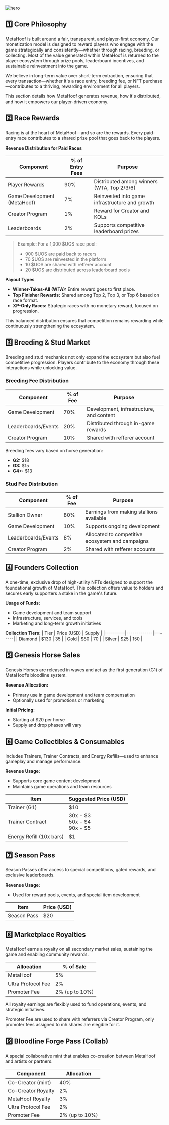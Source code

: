![hero](/img/banners/MONETIZATION.png)

## 1️⃣ Core Philosophy

MetaHoof is built around a fair, transparent, and player-first economy. Our monetization model is designed to reward players who engage with the game strategically and consistently—whether through racing, breeding, or collecting. Most of the value generated within MetaHoof is returned to the player ecosystem through prize pools, leaderboard incentives, and sustainable reinvestment into the game.

We believe in long-term value over short-term extraction, ensuring that every transaction—whether it's a race entry, breeding fee, or NFT purchase—contributes to a thriving, rewarding environment for all players.

This section details how MetaHoof generates revenue, how it's distributed, and how it empowers our player-driven economy.

## 2️⃣ Race Rewards

Racing is at the heart of MetaHoof—and so are the rewards. Every paid-entry race contributes to a shared prize pool that goes back to the players.

**Revenue Distribution for Paid Races**

| Component                   | % of Entry Fees | Purpose                                        |
| --------------------------- | --------------- | ---------------------------------------------- |
| Player Rewards              | 90%             | Distributed among winners (WTA, Top 2/3/6)     |
| Game Development (MetaHoof) | 7%              | Reinvested into game infrastructure and growth |
| Creator Program             | 1%              | Reward for Creator and KOLs                    |
| Leaderboards                | 2%              | Supports competitive leaderboard prizes        |

> Example: For a 1,000 $UOS race pool:
>
> - 900 $UOS are paid back to racers
> - 70 $UOS are reinvested in the platform
> - 10 $UOS are shared with refferer account
> - 20 $UOS are distributed across leaderboard pools

**Payout Types**

- **Winner-Takes-All (WTA):** Entire reward goes to first place.
- **Top Finisher Rewards:** Shared among Top 2, Top 3, or Top 6 based on race format.
- **XP-Only Races:** Strategic races with no monetary reward, focused on progression.

This balanced distribution ensures that competition remains rewarding while continuously strengthening the ecosystem.

## 3️⃣ Breeding & Stud Market

Breeding and stud mechanics not only expand the ecosystem but also fuel competitive progression. Players contribute to the economy through these interactions while unlocking value.

### Breeding Fee Distribution

| Component           | % of Fee | Purpose                                  |
| ------------------- | -------- | ---------------------------------------- |
| Game Development    | 70%      | Development, infrastructure, and content |
| Leaderboards/Events | 20%      | Distributed through in-game rewards      |
| Creator Program     | 10%      | Shared with refferer account             |

Breeding fees vary based on horse generation:

- **G2:** $18
- **G3:** $15
- **G4+:** $13

### Stud Fee Distribution

| Component           | % of Fee | Purpose                                          |
| ------------------- | -------- | ------------------------------------------------ |
| Stallion Owner      | 80%      | Earnings from making stallions available         |
| Game Development    | 10%      | Supports ongoing development                     |
| Leaderboards/Events | 8%       | Allocated to competitive ecosystem and campaigns |
| Creator Program     | 2%       | Shared with refferer accounts                    |

## 4️⃣ Founders Collection

A one-time, exclusive drop of high-utility NFTs designed to support the foundational growth of MetaHoof. This collection offers value to holders and secures early supporters a stake in the game's future.

**Usage of Funds:**

- Game development and team support
- Infrastructure, services, and tools
- Marketing and long-term growth initiatives

**Collection Tiers:**
| Tier | Price (USD) | Supply |
|----------|-------------|--------|
| Diamond | $130 | 35 |
| Gold | $80 | 70 |
| Silver | $25 | 150 |

## 5️⃣ Genesis Horse Sales

Genesis Horses are released in waves and act as the first generation (G1) of MetaHoof’s bloodline system.

**Revenue Allocation:**

- Primary use in game development and team compensation
- Optionally used for promotions or marketing

**Initial Pricing:**

- Starting at $20 per horse
- Supply and drop phases will vary

## 6️⃣ Game Collectibles & Consumables

Includes Trainers, Trainer Contracts, and Energy Refills—used to enhance gameplay and manage performance.

**Revenue Usage:**

- Supports core game content development
- Maintains game operations and team resources

| Item                     | Suggested Price (USD)            |
| ------------------------ | -------------------------------- |
| Trainer (G1)             | $10                              |
| Trainer Contract         | 30x - $3<br>50x - $4<br>90x - $5 |
| Energy Refill (10x bars) | $1                               |

## 7️⃣ Season Pass

Season Passes offer access to special competitions, gated rewards, and exclusive leaderboards.

**Revenue Usage:**

- Used for reward pools, events, and special item development

| Item        | Price (USD) |
| ----------- | ----------- |
| Season Pass | $20         |

## 8️⃣ Marketplace Royalties

MetaHoof earns a royalty on all secondary market sales, sustaining the game and enabling community rewards.

| Allocation         | % of Sale      |
| ------------------ | -------------- |
| MetaHoof           | 5%             |
| Ultra Protocol Fee | 2%             |
| Promoter Fee       | 2% (up to 10%) |

All royalty earnings are flexibly used to fund operations, events, and strategic initiatives.

Promoter Fee are used to share with referrers via Creator Program, only promoter fees assigned to mh.shares are elegible for it.

## 9️⃣ Bloodline Forge Pass (Collab)

A special collaborative mint that enables co-creation between MetaHoof and artists or partners.

| Component          | Allocation     |
| ------------------ | -------------- |
| Co-Creator (mint)  | 40%            |
| Co-Creator Royalty | 2%             |
| MetaHoof Royalty   | 3%             |
| Ultra Protocol Fee | 2%             |
| Promoter Fee       | 2% (up to 10%) |
